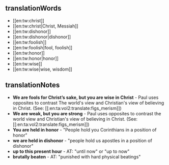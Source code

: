 ## translationWords

* [[en:tw:christ]]
* [[en:tw:christ|Christ, Messiah]]
* [[en:tw:dishonor]]
* [[en:tw:dishonor|dishonor]]
* [[en:tw:foolish]]
* [[en:tw:foolish|fool, foolish]]
* [[en:tw:honor]]
* [[en:tw:honor|honor]]
* [[en:tw:wise]]
* [[en:tw:wise|wise, wisdom]]

## translationNotes

* **We are fools for Christ’s sake, but you are wise in Christ** - Paul uses opposites to contrast The world's view and Christian's view of believing in Christ. (See: [[:en:ta:vol2:translate:figs_merism]])
* **We are weak, but you are strong** - Paul uses opposites to contrast the world view and Christian's view of believing in Christ. (See: [[:en:ta:vol2:translate:figs_merism]])
* **You are held in honor** - "People hold you Corinthians in a position of honor"
* **we are held in dishonor** - "people hold us apostles in a position of dishonor"
* **up to this present hour** - AT: "until now" or "up to now"
* **brutally beaten** - AT: "punished with hard physical beatings"
